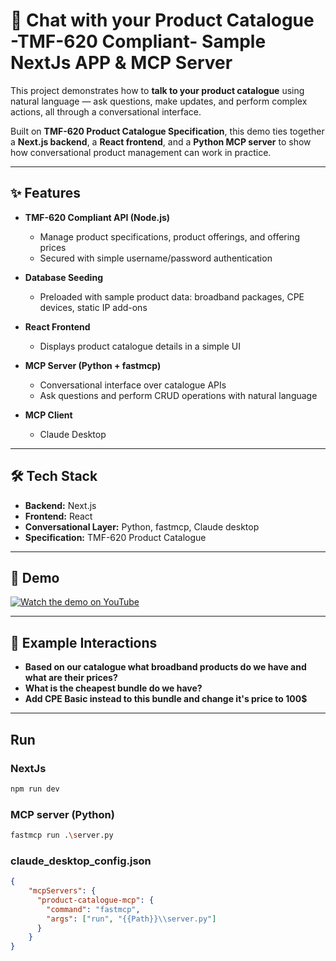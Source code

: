 # 💬 Chat with your Product Catalogue -TMF-620 Compliant- Sample NextJs APP & MCP Server

This project demonstrates how to **talk to your product catalogue** using natural language — ask questions, make updates, and perform complex actions, all through a conversational interface.  

Built on **TMF-620 Product Catalogue Specification**, this demo ties together a **Next.js backend**, a **React frontend**, and a **Python MCP server** to show how conversational product management can work in practice.  

---

## ✨ Features  
- **TMF-620 Compliant API (Node.js)**  
  - Manage product specifications, product offerings, and offering prices  
  - Secured with simple username/password authentication  

- **Database Seeding**  
  - Preloaded with sample product data: broadband packages, CPE devices, static IP add-ons  

- **React Frontend**  
  - Displays product catalogue details in a simple UI  

- **MCP Server (Python + fastmcp)**  
  - Conversational interface over catalogue APIs  
  - Ask questions and perform CRUD operations with natural language  

- **MCP Client**  
  - Claude Desktop  
---

## 🛠️ Tech Stack  
- **Backend:** Next.js 
- **Frontend:** React  
- **Conversational Layer:** Python, fastmcp, Claude desktop
- **Specification:** TMF-620 Product Catalogue  

---

## 🎥 Demo  
[![Watch the demo on YouTube](https://img.youtube.com/vi/tIWHlRqjNes/0.jpg)](https://www.youtube.com/watch?v=tIWHlRqjNes) 

---

## 💬 Example Interactions  

- **Based on our catalogue what broadband products do we have and what are their prices?**
- **What is the cheapest bundle do we have?**
- **Add CPE Basic instead to this bundle and change it's price to 100$**

---
## Run

### NextJs

```bash
npm run dev
```

### MCP server (Python)
```bash
fastmcp run .\server.py
```
### claude_desktop_config.json

```json
{
    "mcpServers": {
      "product-catalogue-mcp": {
        "command": "fastmcp",
        "args": ["run", "{{Path}}\\server.py"]
      }
    }
}
```
